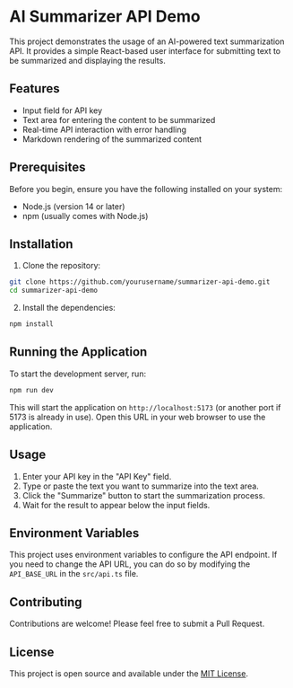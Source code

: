 # AI Summarizer API Demo

This project demonstrates the usage of an AI-powered text summarization API. It provides a simple React-based user interface for submitting text to be summarized and displaying the results.

## Features

- Input field for API key
- Text area for entering the content to be summarized
- Real-time API interaction with error handling
- Markdown rendering of the summarized content

## Prerequisites

Before you begin, ensure you have the following installed on your system:

- Node.js (version 14 or later)
- npm (usually comes with Node.js)

## Installation

1. Clone the repository:

```bash
git clone https://github.com/yourusername/summarizer-api-demo.git
cd summarizer-api-demo
```

2. Install the dependencies:

```bash
npm install
```

## Running the Application

To start the development server, run:

```bash
npm run dev
```

This will start the application on `http://localhost:5173` (or another port if 5173 is already in use). Open this URL in your web browser to use the application.

## Usage

1. Enter your API key in the "API Key" field.
2. Type or paste the text you want to summarize into the text area.
3. Click the "Summarize" button to start the summarization process.
4. Wait for the result to appear below the input fields.

## Environment Variables

This project uses environment variables to configure the API endpoint. If you need to change the API URL, you can do so by modifying the `API_BASE_URL` in the `src/api.ts` file.

## Contributing

Contributions are welcome! Please feel free to submit a Pull Request.

## License

This project is open source and available under the [MIT License](LICENSE).